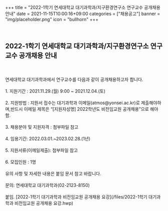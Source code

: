 +++
title = "2022-1학기 연세대학교 대기과학과/지구환경연구소 연구교수 공개채용 안내"
date = 2021-11-15T10:00:16+09:00
categories = ["채용공고"]
banner = "img/placeholder.png"
icon = "bullhorn"
+++
<!--more-->

<br>
<h2> 2022-1학기 연세대학교 대기과학과/지구환경연구소 연구교수 공개채용 안내
</h2>
<br><br>
연세대학교 대기과학과에서 연구교수를 다음과 같이 공개채용하고자 합니다.
<br><br>
1. 지원기간 : 2021.11.29.(월) 9:00 ~ 2021.12.04.(토)
<br><br>
2. 지원방법 : 지원서 접수는 대기과학과 이메일(atmos@yonsei.ac.kr)로 제출해야하며,반드시 이메일 제목은 “[지원자성명] 2022학년도 비전임교원 공개채용”으로 해야 함.
<br><br>
3. 채용분야 및 지원자격 : 첨부파일 참고
<br><br>
4. 임용기간: 2022.03.01.~2023.02.28.(1년)
<br><br>
5. 지원서류(이메일제출): 첨부파일 참고
<br><br>
6. 모집인원 : 1명
<br><br>
유의 사항 및 자세한 내용은 붙임 문서 참고 바랍니다.
<br><br>
문의: 연세대학교 대기과학과(02-2123-8150)
<br><br>
붙임. [2022-1학기 대기과학과 비전임교원 공개채용 요강](/files/2022-1학기 대기과학과 비전임교원 공개채용 요강.hwp)
<br>
